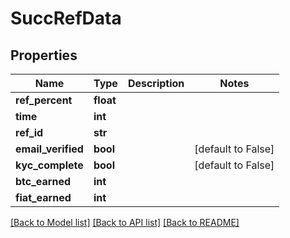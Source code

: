 # SuccRefData

## Properties
Name | Type | Description | Notes
------------ | ------------- | ------------- | -------------
**ref_percent** | **float** |  | 
**time** | **int** |  | 
**ref_id** | **str** |  | 
**email_verified** | **bool** |  | [default to False]
**kyc_complete** | **bool** |  | [default to False]
**btc_earned** | **int** |  | 
**fiat_earned** | **int** |  | 

[[Back to Model list]](../README.md#documentation-for-models) [[Back to API list]](../README.md#documentation-for-api-endpoints) [[Back to README]](../README.md)


